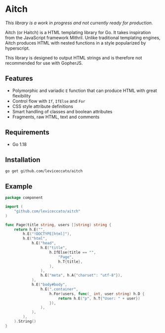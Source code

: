 # Aitch

_This library is a work in progress and not currently ready for production._

Aitch (or Haitch) is a HTML templating library for Go. It takes inspiration from the JavaScript framework Mithril. Unlike traditional templating engines, Aitch produces HTML with nested functions in a style popularized by hyperscript.

This library is designed to output HTML strings and is therefore not recommended for use with GopherJS.

## Features
- Polymorphic and variadic `E` function that can produce HTML with great flexibility
- Control flow with `If`, `IfElse` and `For`
- CSS style attribute definitions
- Smart handling of classes and boolean attributes
- Fragments, raw HTML, text and comments

## Requirements

- Go 1.18

## Installation

```
go get github.com/leviceccato/aitch
```

## Example

```go
package component

import (
    "github.com/leviceccato/aitch"
)

func Page(title string, users []string) string {
    return h.E("",
        h.E("!DOCTYPE[html]"),
        h.E("html",
            h.E("head",
                h.E("title",
                    h.IfElse(title == "",
                        "Page",
                        h.T{title},
                    ),
                ),
                h.E("meta", h.A{"charset": "utf-8"}),
            ),
            h.E("body#body",
                h.E(".container",
                    h.For(users, func(_ int, user string) h.D {
                        return h.E("p", h.T{"User: " + user})
                    }),
                ),
            ),
        ),
    ).String()
}
```